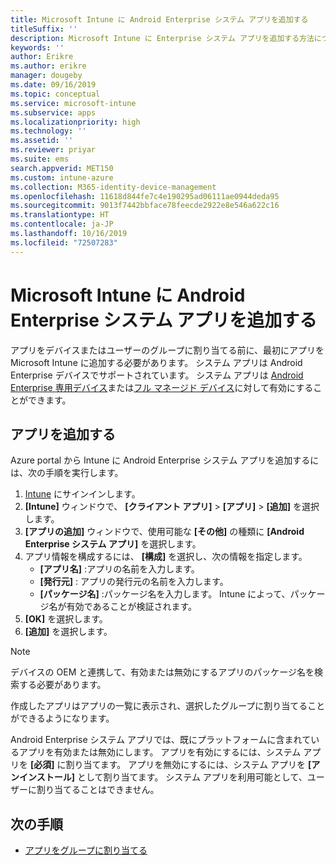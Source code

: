 ```yaml
---
title: Microsoft Intune に Android Enterprise システム アプリを追加する
titleSuffix: ''
description: Microsoft Intune に Enterprise システム アプリを追加する方法について説明します。
keywords: ''
author: Erikre
ms.author: erikre
manager: dougeby
ms.date: 09/16/2019
ms.topic: conceptual
ms.service: microsoft-intune
ms.subservice: apps
ms.localizationpriority: high
ms.technology: ''
ms.assetid: ''
ms.reviewer: priyar
ms.suite: ems
search.appverid: MET150
ms.custom: intune-azure
ms.collection: M365-identity-device-management
ms.openlocfilehash: 11618d844fe7c4e190295ad06111ae0944deda95
ms.sourcegitcommit: 9013f7442bbface78feecde2922e8e546a622c16
ms.translationtype: HT
ms.contentlocale: ja-JP
ms.lasthandoff: 10/16/2019
ms.locfileid: "72507283"
---
```

# <a name="add-android-enterprise-system-apps-to-microsoft-intune"></a>Microsoft Intune に Android Enterprise システム アプリを追加する

アプリをデバイスまたはユーザーのグループに割り当てる前に、最初にアプリを Microsoft Intune に追加する必要があります。 システム アプリは Android Enterprise デバイスでサポートされています。 システム アプリは [Android Enterprise 専用デバイス](../enrollment/android-kiosk-enroll.md)または[フル マネージド デバイス](../enrollment/android-fully-managed-enroll.md)に対して有効にすることができます。

## <a name="add-the-app"></a>アプリを追加する

Azure portal から Intune に Android Enterprise システム アプリを追加するには、次の手順を実行します。

1. [Intune](https://go.microsoft.com/fwlink/?linkid=2090973) にサインインします。
2. **[Intune]** ウィンドウで、 **[クライアント アプリ]**  >  **[アプリ]**  >  **[追加]** を選択します。
3. **[アプリの追加]** ウィンドウで、使用可能な **[その他]** の種類に **[Android Enterprise システム アプリ]** を選択します。
4. アプリ情報を構成するには、 **[構成]** を選択し、次の情報を指定します。
    - **[アプリ名]** :アプリの名前を入力します。
    - **[発行元]** : アプリの発行元の名前を入力します。  
    - **[パッケージ名]** :パッケージ名を入力します。 Intune によって、パッケージ名が有効であることが検証されます。
5. **[OK]** を選択します。
6. **[追加]** を選択します。

> [!NOTE]
> デバイスの OEM と連携して、有効または無効にするアプリのパッケージ名を検索する必要があります。

作成したアプリはアプリの一覧に表示され、選択したグループに割り当てることができるようになります。 

Android Enterprise システム アプリでは、既にプラットフォームに含まれているアプリを有効または無効にします。 アプリを有効にするには、システム アプリを **[必須]** に割り当てます。 アプリを無効にするには、システム アプリを **[アンインストール]** として割り当てます。 システム アプリを利用可能として、ユーザーに割り当てることはできません。


## <a name="next-steps"></a>次の手順

- [アプリをグループに割り当てる](apps-deploy.md)
